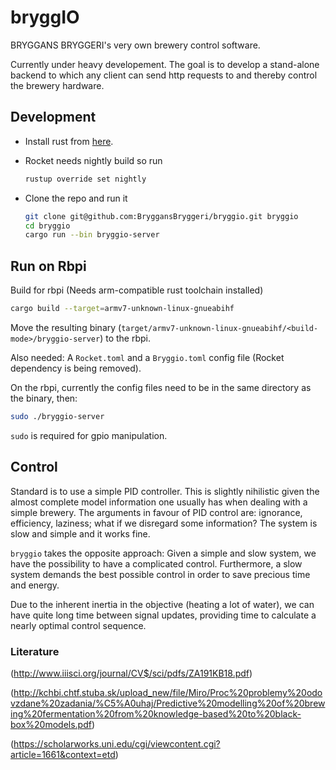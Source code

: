 # bryggIO

BRYGGANS BRYGGERI's very own brewery control software.

Currently under heavy developement.
The goal is to develop a stand-alone backend to which any client can send http requests to and thereby control the brewery hardware.

## Development

 - Install rust from [here](https://www.rust-lang.org/tools/install).

 - Rocket needs nightly build so run
   ```bash
   rustup override set nightly
   ```

 - Clone the repo and run it
   ```bash
   git clone git@github.com:BryggansBryggeri/bryggio.git bryggio
   cd bryggio
   cargo run --bin bryggio-server
   ```

## Run on Rbpi

Build for rbpi (Needs arm-compatible rust toolchain installed)

```bash
cargo build --target=armv7-unknown-linux-gnueabihf
```

Move the resulting binary (`target/armv7-unknown-linux-gnueabihf/<build-mode>/bryggio-server`) to the rbpi.

Also needed: A `Rocket.toml` and a `Bryggio.toml` config file (Rocket dependency is being removed).

On the rbpi, currently the config files need to be in the same directory as the binary, then:

```bash
sudo ./bryggio-server
```
`sudo` is required for gpio manipulation.


## Control

Standard is to use a simple PID controller. This is slightly nihilistic given the almost complete model information one usually has when dealing with a simple brewery.
The arguments in favour of PID control are: ignorance, efficiency, laziness; what if we disregard some information? The system is slow and simple and it works fine.

`bryggio` takes the opposite approach: Given a simple and slow system, we have the possibility to have a complicated control. Furthermore, a slow system demands the best possible control in order to save precious time and energy.

Due to the inherent inertia in the objective (heating a lot of water), we can have quite long time between signal updates, providing time to calculate a nearly optimal control sequence.

### Literature
(http://www.iiisci.org/journal/CV$/sci/pdfs/ZA191KB18.pdf)

(http://kchbi.chtf.stuba.sk/upload_new/file/Miro/Proc%20problemy%20odovzdane%20zadania/%C5%A0uhaj/Predictive%20modelling%20of%20brewing%20fermentation%20from%20knowledge-based%20to%20black-box%20models.pdf)

(https://scholarworks.uni.edu/cgi/viewcontent.cgi?article=1661&context=etd)
